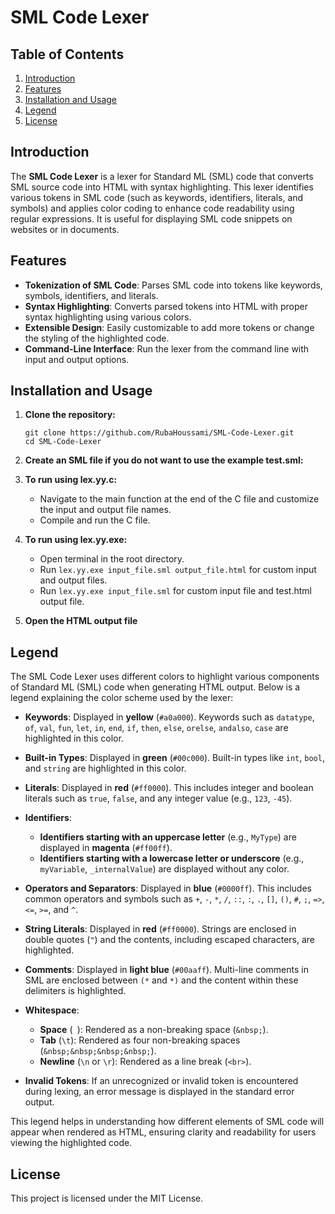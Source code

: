 # SML Code Lexer

## Table of Contents

1. [Introduction](#introduction)
2. [Features](#features)
3. [Installation and Usage](#installation-and-usage)
4. [Legend](#legend)
5. [License](#license)

## Introduction

The **SML Code Lexer** is a lexer for Standard ML (SML) code that converts SML source code into HTML with syntax highlighting. This lexer identifies various tokens in SML code (such as keywords, identifiers, literals, and symbols) and applies color coding to enhance code readability using regular expressions. It is useful for displaying SML code snippets on websites or in documents.

## Features

- **Tokenization of SML Code**: Parses SML code into tokens like keywords, symbols, identifiers, and literals.
- **Syntax Highlighting**: Converts parsed tokens into HTML with proper syntax highlighting using various colors.
- **Extensible Design**: Easily customizable to add more tokens or change the styling of the highlighted code.
- **Command-Line Interface**: Run the lexer from the command line with input and output options.

## Installation and Usage

1. **Clone the repository:**
    ```
    git clone https://github.com/RubaHoussami/SML-Code-Lexer.git
    cd SML-Code-Lexer
    ```

2. **Create an SML file if you do not want to use the example test.sml:**
  
3. **To run using lex.yy.c:**
      - Navigate to the main function at the end of the C file and customize the input and output file names.
      - Compile and run the C file.

4. **To run using lex.yy.exe:**
      - Open terminal in the root directory.
      - Run ```lex.yy.exe input_file.sml output_file.html``` for custom input and output files.
      - Run ```lex.yy.exe input_file.sml``` for custom input file and test.html output file.

5. **Open the HTML output file**

## Legend

The SML Code Lexer uses different colors to highlight various components of Standard ML (SML) code when generating HTML output. Below is a legend explaining the color scheme used by the lexer:

- **Keywords**: Displayed in **yellow** (`#a0a000`). Keywords such as `datatype`, `of`, `val`, `fun`, `let`, `in`, `end`, `if`, `then`, `else`, `orelse`, `andalso`, `case` are highlighted in this color.

- **Built-in Types**: Displayed in **green** (`#00c000`). Built-in types like `int`, `bool`, and `string` are highlighted in this color.

- **Literals**: Displayed in **red** (`#ff0000`). This includes integer and boolean literals such as `true`, `false`, and any integer value (e.g., `123`, `-45`).

- **Identifiers**:
  - **Identifiers starting with an uppercase letter** (e.g., `MyType`) are displayed in **magenta** (`#ff00ff`).
  - **Identifiers starting with a lowercase letter or underscore** (e.g., `myVariable`, `_internalValue`) are displayed without any color.

- **Operators and Separators**: Displayed in **blue** (`#0000ff`). This includes common operators and symbols such as `+`, `-`, `*`, `/`, `::`, `:`, `.`, `[]`, `()`, `#`, `;`, `=>`, `<=`, `>=`, and `^`.

- **String Literals**: Displayed in **red** (`#ff0000`). Strings are enclosed in double quotes (`"`) and the contents, including escaped characters, are highlighted.

- **Comments**: Displayed in **light blue** (`#00aaff`). Multi-line comments in SML are enclosed between `(*` and `*)` and the content within these delimiters is highlighted.

- **Whitespace**:
  - **Space** (` `): Rendered as a non-breaking space (`&nbsp;`).
  - **Tab** (`\t`): Rendered as four non-breaking spaces (`&nbsp;&nbsp;&nbsp;&nbsp;`).
  - **Newline** (`\n` or `\r`): Rendered as a line break (`<br>`).

- **Invalid Tokens**: If an unrecognized or invalid token is encountered during lexing, an error message is displayed in the standard error output.

This legend helps in understanding how different elements of SML code will appear when rendered as HTML, ensuring clarity and readability for users viewing the highlighted code.

## License
This project is licensed under the MIT License.
